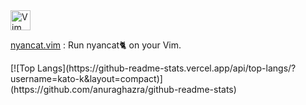 <div align="centor">
  <img alt="Vim" src="https://raw.githubusercontent.com/konpa/devicon/master/icons/vim/vim-plain.svg" width=32 />
</div>

[nyancat.vim](https://github.com/kato-k/nyancat.vim) : Run nyancat🐈 on your Vim.



<div align="centor">
[![Top Langs](https://github-readme-stats.vercel.app/api/top-langs/?username=kato-k&layout=compact)](https://github.com/anuraghazra/github-readme-stats)
</div>
